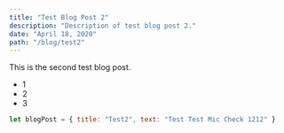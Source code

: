 ```yaml
---
title: "Test Blog Post 2"
description: "Description of test blog post 2."
date: "April 18, 2020"
path: "/blog/test2"
---
```


This is the second test blog post.

- 1
- 2
- 3

```js
let blogPost = { title: "Test2", text: "Test Test Mic Check 1212" }
```
